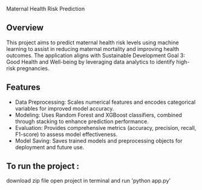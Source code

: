 Maternal Health Risk Prediction

## Overview

This project aims to predict maternal health risk levels using machine learning to assist in reducing maternal mortality and improving health outcomes.
The application aligns with Sustainable Development Goal 3: Good Health and Well-being by leveraging data analytics to identify high-risk pregnancies.

## Features

- Data Preprocessing: Scales numerical features and encodes categorical variables for improved model accuracy.
- Modeling: Uses Random Forest and XGBoost classifiers, combined through stacking to enhance prediction performance.
- Evaluation: Provides comprehensive metrics (accuracy, precision, recall, F1-score) to assess model effectiveness.
- Model Saving: Saves trained models and preprocessing objects for deployment and future use.
  
## To run the project :
download zip file 
open project in terminal and run 'python app.py' 
